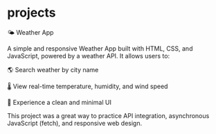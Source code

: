 # projects

🌤 Weather App

A simple and responsive Weather App built with HTML, CSS, and JavaScript, powered by a weather API.
It allows users to:

🌎 Search weather by city name

🌡 View real-time temperature, humidity, and wind speed

🎨 Experience a clean and minimal UI

This project was a great way to practice API integration, asynchronous JavaScript (fetch), and responsive web design.
